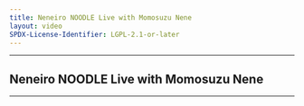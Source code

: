 ```yaml
---
title: Neneiro NOODLE Live with Momosuzu Nene
layout: video
SPDX-License-Identifier: LGPL-2.1-or-later
---
```


---

##  Neneiro NOODLE Live with Momosuzu Nene

<div class="container">
  <video-js id="my-video" class="vjs-fluid vjs-layout-medium" controls preload="auto" poster="https://xx58j-my.sharepoint.com/:i:/g/personal/akunanime_xx58j_onmicrosoft_com/ETtEbe4-ALlFhVOEud146aEBziNXTiFbVt7gZCjaoZ_TrA?download=1">
    <source src="https://xx58j-my.sharepoint.com/:v:/g/personal/peekaboo_xx58j_onmicrosoft_com/EVRTb1eONuZJt4-AOWG8VLQBs0bCKHfAH9kpbU4yflGMuQ?download=1" type="video/mp4"/>
  </video-js>
</div>

---
